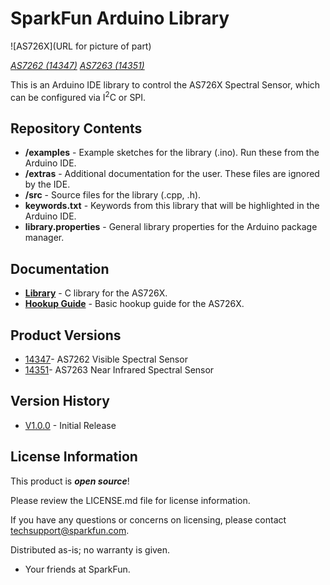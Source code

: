 SparkFun <AS726X> Arduino Library
========================================

![AS726X](URL for picture of part)

[*AS7262 (14347)*](https://www.sparkfun.com/products/14347)
[*AS7263 (14351)*](https://www.sparkfun.com/products/14351)

This is an Arduino IDE library to control the AS726X Spectral Sensor, which can be configured via I<sup>2</sup>C or SPI.

Repository Contents
-------------------

* **/examples** - Example sketches for the library (.ino). Run these from the Arduino IDE. 
* **/extras** - Additional documentation for the user. These files are ignored by the IDE. 
* **/src** - Source files for the library (.cpp, .h).
* **keywords.txt** - Keywords from this library that will be highlighted in the Arduino IDE. 
* **library.properties** - General library properties for the Arduino package manager. 

Documentation
--------------
* **[Library](https://github.com/sparkfun/Qwiic_Spectral_Sensor_AS726X)** - C library for the AS726X.
* **[Hookup Guide](https://learn.sparkfun.com/tutorials/as726x-nirvi)** - Basic hookup guide for the AS726X.

Product Versions
----------------
* [14347](https://www.sparkfun.com/products/14347)- AS7262 Visible Spectral Sensor
* [14351](https://www.sparkfun.com/products/14351)- AS7263 Near Infrared Spectral Sensor

Version History
---------------
* [V1.0.0](https://github.com/sparkfun/Sparkfun_AS726X_Arduino_Library/releases/tag/V1.0.0) - Initial Release


License Information
-------------------

This product is _**open source**_! 

Please review the LICENSE.md file for license information. 

If you have any questions or concerns on licensing, please contact techsupport@sparkfun.com.

Distributed as-is; no warranty is given.

- Your friends at SparkFun.

_<COLLABORATION CREDIT>_
